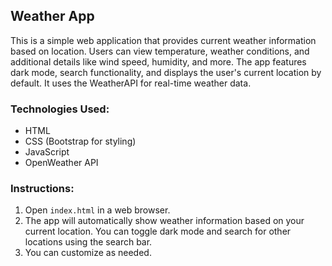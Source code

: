 
## Weather App

This is a simple web application that provides current weather information based on location. Users can view temperature, weather conditions, and additional details like wind speed, humidity, and more. The app features dark mode, search functionality, and displays the user's current location by default. It uses the WeatherAPI for real-time weather data.

### Technologies Used:
- HTML
- CSS (Bootstrap for styling)
- JavaScript
- OpenWeather API

### Instructions:
1. Open `index.html` in a web browser.
2. The app will automatically show weather information based on your current location. You can toggle dark mode and search for other locations using the search bar.
3. You can customize as needed.
